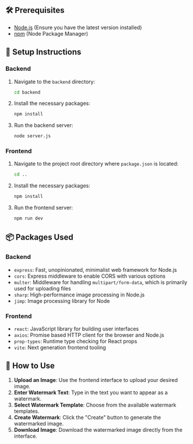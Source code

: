 
## 🛠 Prerequisites

- [Node.js](https://nodejs.org/) (Ensure you have the latest version installed)
- [npm](https://www.npmjs.com/) (Node Package Manager)

## 🚀 Setup Instructions

### Backend

1. Navigate to the `backend` directory:
    ```sh
    cd backend
    ```

2. Install the necessary packages:
    ```sh
    npm install
    ```

3. Run the backend server:
    ```sh
    node server.js
    ```

### Frontend

1. Navigate to the project root directory where `package.json` is located:
    ```sh
    cd ..
    ```

2. Install the necessary packages:
    ```sh
    npm install
    ```

3. Run the frontend server:
    ```sh
    npm run dev
    ```

## 📦 Packages Used

### Backend

- `express`: Fast, unopinionated, minimalist web framework for Node.js
- `cors`: Express middleware to enable CORS with various options
- `multer`: Middleware for handling `multipart/form-data`, which is primarily used for uploading files
- `sharp`: High-performance image processing in Node.js
- `jimp`: Image processing library for Node

### Frontend

- `react`: JavaScript library for building user interfaces
- `axios`: Promise based HTTP client for the browser and Node.js
- `prop-types`: Runtime type checking for React props
- `vite`: Next generation frontend tooling

## 📝 How to Use

1. **Upload an Image**: Use the frontend interface to upload your desired image.
2. **Enter Watermark Text**: Type in the text you want to appear as a watermark.
3. **Select Watermark Template**: Choose from the available watermark templates.
4. **Create Watermark**: Click the "Create" button to generate the watermarked image.
5. **Download Image**: Download the watermarked image directly from the interface.
